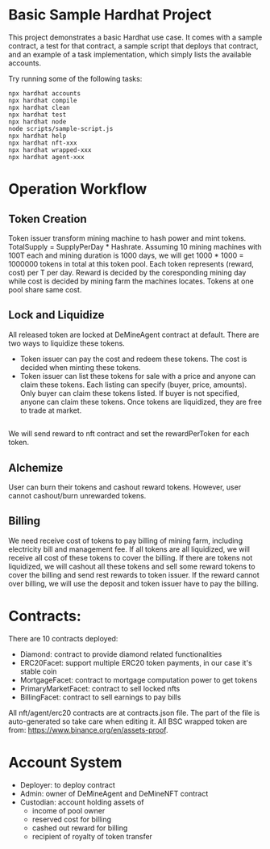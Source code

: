 # Basic Sample Hardhat Project

This project demonstrates a basic Hardhat use case. It comes with a sample contract, a test for that contract, a sample script that deploys that contract, and an example of a task implementation, which simply lists the available accounts.

Try running some of the following tasks:

```shell
npx hardhat accounts
npx hardhat compile
npx hardhat clean
npx hardhat test
npx hardhat node
node scripts/sample-script.js
npx hardhat help
npx hardhat nft-xxx
npx hardhat wrapped-xxx
npx hardhat agent-xxx
```

# Operation Workflow

## Token Creation
Token issuer transform mining machine to hash power and mint tokens. TotalSupply = SupplyPerDay * Hashrate. Assuming 10 mining machines with 100T each and mining duration is 1000 days, we will get 1000 * 1000 = 1000000 tokens in total at this token pool. Each token represents (reward, cost) per T per day. Reward is decided by the coresponding mining day while cost is decided by mining farm the machines locates. Tokens at one pool share same cost.

## Lock and Liquidize
All released token are locked at DeMineAgent contract at default. There are two ways to liquidize these tokens.
- Token issuer can pay the cost and redeem these tokens. The cost is decided when minting these tokens.
- Token issuer can list these tokens for sale with a price and anyone can claim these tokens. Each listing can specify (buyer, price, amounts). Only buyer can claim these tokens listed. If buyer is not specified, anyone can claim these tokens.
Once tokens are liquidized, they are free to trade at market.

## 
We will send reward to nft contract and set the rewardPerToken for each token.

## Alchemize
User can burn their tokens and cashout reward tokens. However, user cannot cashout/burn unrewarded tokens.

## Billing
We need receive cost of tokens to pay billing of mining farm, including electricity bill and management fee. If all tokens are all liquidized, we will receive all cost of these tokens to cover the billing. If there are tokens not liquidized, we will cashout all these tokens and sell some reward tokens to cover the billing and send rest rewards to token issuer. If the reward cannot over billing, we will use the deposit and token issuer have to pay the billing.

# Contracts:

There are 10 contracts deployed:

 - Diamond: contract to provide diamond related functionalities
 - ERC20Facet: support multiple ERC20 token payments, in our case it's stable coin
 - MortgageFacet: contract to mortgage computation power to get tokens
 - PrimaryMarketFacet: contract to sell locked nfts
 - BillingFacet: contract to sell earnings to pay bills

All nft/agent/erc20 contracts are at contracts.json file. The part of the file is auto-generated so take care when editing it.
All BSC wrapped token are from: https://www.binance.org/en/assets-proof.

# Account System

- Deployer: to deploy contract
- Admin: owner of DeMineAgent and DeMineNFT contract
- Custodian: account holding assets of
    - income of pool owner
    - reserved cost for billing
    - cashed out reward for billing
    - recipient of royalty of token transfer
